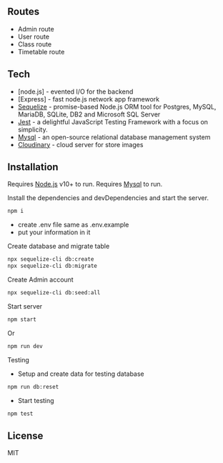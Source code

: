 ## Routes

- Admin route
- User route
- Class route
- Timetable route

## Tech

- [node.js] - evented I/O for the backend
- [Express] - fast node.js network app framework
- [Sequelize](https://sequelize.org/) - promise-based Node.js ORM tool for Postgres, MySQL, MariaDB, SQLite, DB2 and Microsoft SQL Server
- [Jest](https://jestjs.io/) - a delightful JavaScript Testing Framework with a focus on simplicity.
- [Mysql](https://www.mysql.com/) - an open-source relational database management system
- [Cloudinary](https://cloudinary.com/) - cloud server for store images



## Installation

Requires [Node.js](https://nodejs.org/) v10+ to run.
Requires [Mysql](https://www.mysql.com/) to run.

Install the dependencies and devDependencies and start the server.

```sh
npm i
```
- create .env file same as .env.example
- put your information in it

Create database and migrate table

```sh
npx sequelize-cli db:create
npx sequelize-cli db:migrate
```
Create Admin account

```sh
npx sequelize-cli db:seed:all
```

Start server

```sh
npm start
```
Or

```sh
npm run dev
```

Testing

- Setup and create data for testing database

```sh
npm run db:reset

```
- Start testing
```sh
npm test
```

## License

MIT
